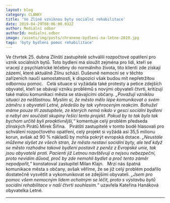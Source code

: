 ```yaml
---
layout: blog
category: CLANKY
title: 'Ve Zlíně vzniknou byty sociální rehabilitace'
date: 2019-04-29T08:06:00.032Z
author: Mediální odbor
authorId: medialni.odbor
image: /assets/img/posts/chranene-bydleni-na-letne-2019.jpg   
tags: 'byty bydleni pomoc rehabilitace'
---
```


Ve čtvrtek 25. dubna Zlínští zastupitelé schválili rozpočtové opatření pro vznik sociálních bytů. Toto bydlení má sloužit zejména pro lidi, kteří se vracejí z psychiatrické léčebny do normálního života, tito klienti zde získají zázemí, které aktuálně Zlínu schází. Duševně nemocní se v těchto zařízeních naučí samostatnosti, k dispozici však budou mít nepřetržitou odbornou pomoc.
 
Celá situace si vyžádala také protesty a petice zdejších obyvatel, kteří se obávají vzniku problémů s novými obyvateli čtvrti, kritizují také malou komunikaci města se stávajícími občany. *„Považuji vzniklou situaci za nešťastnou. Myslím si, že město mělo lépe komunikovat o svém záměru s obyvateli Letné, předešlo by tak vyhroceným reakcím. Bohužel máme pouze tři zastupitele, ze kterých nemá nikdo v gesci sociální bydlení a nebyl ani součástí skupiny řešící tento projekt. Pokud by to tak bylo tak bychom určitě byli proaktivnější,“* komentuje celý problém předseda zlínských Pirátů Mirek Šiřina.
 
Pirátští zastupitelé v tomto bodě hlasovali pro schválení rozpočtového opatření, celý projekt si vyžádá asi 35,5 milionu korun, avšak až 90 % nákladů by mohla pokrýt evropská dotace. *„Neustále můžeme slyšet ze všech stran, že město nestaví sociální byty, ale teď když se město rozhodne takové bydlení postavit z peněz z Evropské unie, tak jsou obyvatelé proti. Pacienti již Letnou navštěvují a nejsou nebezpeční, proto nevidím důvod, proč by zde nemohli bydlet a proč tento záměr nepodpořit,“* konstatoval zastupitel Milan Klajn.
 
Mrzí nás špatná komunikace města s občany, avšak věříme, že se již celý problém podařilo dostatečně vysvětlit a vykomunikovat se zdejšími obyvateli. 
*„Jsem pro pomoc všem nemocným lidem ochotným se léčit, proto s výstavbu bytů sociální rehabilitace v naší čtvrti souhlasím.“* uzavřela Kateřina Hanáková obyvatelka Letné.






- - -
